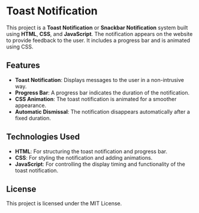 # Toast Notification

This project is a **Toast Notification** or **Snackbar Notification** system built using **HTML**, **CSS**, and **JavaScript**. The notification appears on the website to provide feedback to the user. It includes a progress bar and is animated using CSS.

## Features

- **Toast Notification**: Displays messages to the user in a non-intrusive way.
- **Progress Bar**: A progress bar indicates the duration of the notification.
- **CSS Animation**: The toast notification is animated for a smoother appearance.
- **Automatic Dismissal**: The notification disappears automatically after a fixed duration.

## Technologies Used

- **HTML**: For structuring the toast notification and progress bar.
- **CSS**: For styling the notification and adding animations.
- **JavaScript**: For controlling the display timing and functionality of the toast notification.

## License

This project is licensed under the MIT License.

